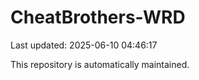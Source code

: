 # CheatBrothers-WRD

Last updated: 2025-06-10 04:46:17

This repository is automatically maintained.

